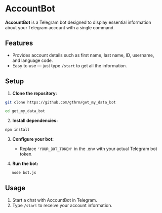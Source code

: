 # AccountBot

**AccountBot** is a Telegram bot designed to display essential information about your Telegram account with a single command.

## Features

- Provides account details such as first name, last name, ID, username, and language code.
- Easy to use — just type `/start` to get all the information.

## Setup

1. **Clone the repository:**

```sh
git clone https://github.com/gthrm/get_my_data_bot
```

```sh
cd get_my_data_bot
```

2. **Install dependencies:**

```sh
npm install
```

3. **Configure your bot:**
   - Replace `'YOUR_BOT_TOKEN'` in the .env with your actual Telegram bot token.

4. **Run the bot:**

```sh
   node bot.js
```

## Usage

1. Start a chat with AccountBot in Telegram.
2. Type `/start` to receive your account information.
